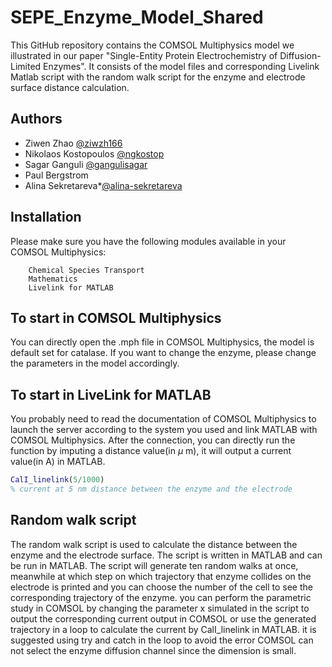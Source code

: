 # SEPE_Enzyme_Model_Shared
This GitHub repository contains the COMSOL Multiphysics model we illustrated in our paper "Single-Entity Protein Electrochemistry of Diffusion-Limited Enzymes". 
It consists of the model files and corresponding Livelink Matlab script with the random walk script for the enzyme and electrode surface distance calculation.
## Authors 

- Ziwen Zhao [@ziwzh166](https://github.com/ziwzh166)
- Nikolaos Kostopoulos [@ngkostop ](https://github.com/ngkostop)
- Sagar Ganguli [@gangulisagar](https://github.com/gangulisagar)
- Paul Bergstrom
- Alina Sekretareva*[@alina-sekretareva](https://github.com/alina-sekretareva)

## Installation 

Please make sure you have the following modules available in your COMSOL Multiphysics:
```COMSOL Multiphysics
    Chemical Species Transport
    Mathematics
    Livelink for MATLAB
```
## To start in COMSOL Multiphysics
You can directly open the .mph file in COMSOL Multiphysics, the model is default set for catalase. If you want to change the enzyme, please change the parameters in the model accordingly.
## To start in LiveLink for MATLAB
You probably need to read the documentation of COMSOL Multiphysics to launch the server according to the system you used and link MATLAB with COMSOL Multiphysics. After the connection, you can directly run the function by imputing a distance value(in $\mu$ m), it will output a current value(in A) in MATLAB.
```matlab
CalI_linelink(5/1000) 
% current at 5 nm distance between the enzyme and the electrode
```
## Random walk script
The random walk script is used to calculate the distance between the enzyme and the electrode surface. The script is written in MATLAB and can be run in MATLAB. The script will generate ten random walks at once, meanwhile at which step on which trajectory that enzyme collides on the electrode is printed and you can choose the number of the cell to see the corresponding trajectory of the enzyme. you can perform the parametric study in COMSOL by changing the parameter x simulated in the script to output the corresponding current output in COMSOL or use the generated trajectory in a loop to calculate the current by CalI_linelink in MATLAB. it is suggested using try and catch in the loop to avoid the error COMSOL can not select the enzyme diffusion channel since the dimension is small.

